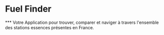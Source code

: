 # Fuel Finder

*** Votre Application pour trouver, comparer et naviger à travers l'ensemble des stations essences présentes en France. 
